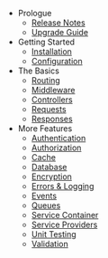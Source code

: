 - Prologue
    - [Release Notes](/docs/{{version}}/releases)
    - [Upgrade Guide](/docs/{{version}}/upgrade)
- Getting Started
    - [Installation](/docs/{{version}}/installation)
    - [Configuration](/docs/{{version}}/configuration)
- The Basics
    - [Routing](/docs/{{version}}/routing)
    - [Middleware](/docs/{{version}}/middleware)
    - [Controllers](/docs/{{version}}/controllers)
    - [Requests](/docs/{{version}}/requests)
    - [Responses](/docs/{{version}}/responses)
- More Features
    - [Authentication](/docs/{{version}}/authentication)
    - [Authorization](/docs/{{version}}/authorization)
    - [Cache](/docs/{{version}}/cache)
    - [Database](/docs/{{version}}/database)
    - [Encryption](/docs/{{version}}/encryption)
    - [Errors & Logging](/docs/{{version}}/errors)
    - [Events](/docs/{{version}}/events)
    - [Queues](/docs/{{version}}/queues)
    - [Service Container](/docs/{{version}}/container)
    - [Service Providers](/docs/{{version}}/providers)
    - [Unit Testing](/docs/{{version}}/testing)
    - [Validation](/docs/{{version}}/validation)
